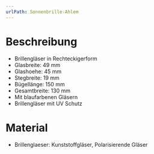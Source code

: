 ```yaml
---
urlPath: Sonnenbrille-Ahlem
---
```


# Beschreibung

- Brillengläser in Rechteckigerform
- Glasbreite: 49 mm
- Glashoehe: 45 mm
- Stegbreite: 19 mm
- Bügellänge: 150 mm
- Gesamtbreite: 130 mm
- Mit blaufarbenen Gläsern
- Brillengläser mit UV Schutz

# Material

- Brillenglaeser: Kunststoffgläser, Polarisierende Gläser
